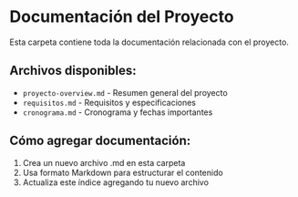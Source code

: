 # Documentación del Proyecto

Esta carpeta contiene toda la documentación relacionada con el proyecto.

## Archivos disponibles:
- `proyecto-overview.md` - Resumen general del proyecto
- `requisitos.md` - Requisitos y especificaciones
- `cronograma.md` - Cronograma y fechas importantes

## Cómo agregar documentación:
1. Crea un nuevo archivo .md en esta carpeta
2. Usa formato Markdown para estructurar el contenido
3. Actualiza este índice agregando tu nuevo archivo